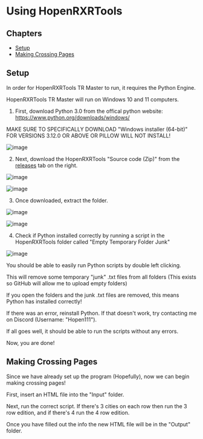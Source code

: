  # Using HopenRXRTools

 ## Chapters

 - [Setup](#setup)
 - [Making Crossing Pages](#making-crossing-pages)

 ## Setup

 In order for HopenRXRTools TR Master to run, it requires the Python Engine.

 HopenRXRTools TR Master will run on Windows 10 and 11 computers.

1. First, download Python 3.0 from the offical python website: https://www.python.org/downloads/windows/

 MAKE SURE TO SPECIFICALLY DOWNLOAD "Windows installer (64-bit)" FOR VERSIONS 3.12.0 OR ABOVE OR PILLOW WILL NOT INSTALL!

![image](https://github.com/Hopen111/HopenRXRTools/assets/147209436/53b5b10a-e91b-42a1-8acd-6f31522cd2ed)


2. Next, download the HopenRXRTools "Source code (Zip)" from the [releases](https://github.com/Hopen111/HopenRXRTools/releases) tab on the right.

 ![image](https://github.com/Hopen111/HopenRXRTools/assets/147209436/70a08f8d-6861-49cb-ba3c-faa9c9155dcc)
 
 ![image](https://github.com/Hopen111/HopenRXRTools/assets/147209436/b1dc1762-7ff8-4db7-81a2-13e77eaf78a9)



3. Once downloaded, extract the folder.

    
 ![image](https://github.com/Hopen111/HopenRXRTools/assets/147209436/8e1888be-b843-4cc6-ba87-2120efad02a6)

 ![image](https://github.com/Hopen111/HopenRXRTools/assets/147209436/8a8aca43-f2e7-4849-a21d-b7ea0757337a)

4. Check if Python installed correctly by running a script in the HopenRXRTools folder called "Empty Temporary Folder Junk"

![image](https://github.com/Hopen111/HopenRXRTools/assets/147209436/7f6c6363-7ec3-475e-b6ca-cc0b51ed5b0c)


 You should be able to easily run Python scripts by double left clicking. 

 This will remove some temporary "junk" .txt files from all folders (This exists so GitHub will allow me to upload empty folders)

 If you open the folders and the junk .txt files are removed, this means Python has installed correctly!

 If there was an error, reinstall Python. If that doesn't work, try contacting me on Discord (Username: "Hopen111").

 If all goes well, it should be able to run the scripts without any errors.

 Now, you are done!

 ## Making Crossing Pages

 Since we have already set up the program (Hopefully), now we can begin making crossing pages!

 First, insert an HTML file into the "Input" folder. 

 Next, run the correct script. If there's 3 cities on each row then run the 3 row edition, and if there's 4 run the 4 row edition.

 Once you have filled out the info the new HTML file will be in the "Output" folder.
